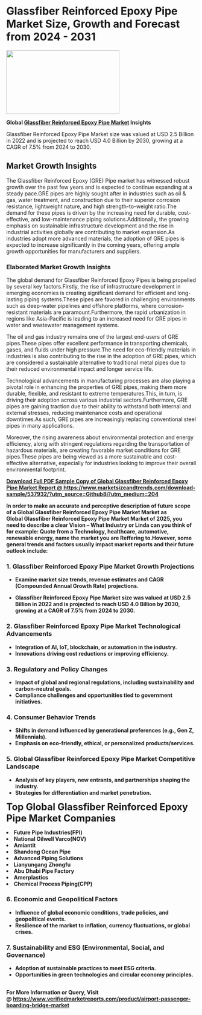 <H1>Glassfiber Reinforced Epoxy Pipe Market Size, Growth and Forecast from 2024 - 2031</H1><img class="aligncenter size-medium wp-image-584254" src="https://thirdeyenews.in/wp-content/uploads/2024/09/Global-Market-Research-300x168.jpeg" alt="" width="300" height="168" /><p><strong>Global&nbsp;<a href="https://www.marketsizeandtrends.com/download-sample/537932/?utm_source=Github8j?utm_medium=204">Glassfiber Reinforced Epoxy Pipe Market</a> Insights</strong></p><p>Glassfiber Reinforced Epoxy Pipe Market size was valued at USD 2.5 Billion in 2022 and is projected to reach USD 4.0 Billion by 2030, growing at a CAGR of 7.5% from 2024 to 2030.</p><p><h2>Market Growth Insights</h2> <p>The Glassfiber Reinforced Epoxy (GRE) Pipe market has witnessed robust growth over the past few years and is expected to continue expanding at a steady pace.GRE pipes are highly sought after in industries such as oil & gas, water treatment, and construction due to their superior corrosion resistance, lightweight nature, and high strength-to-weight ratio.The demand for these pipes is driven by the increasing need for durable, cost-effective, and low-maintenance piping solutions.Additionally, the growing emphasis on sustainable infrastructure development and the rise in industrial activities globally are contributing to market expansion.As industries adopt more advanced materials, the adoption of GRE pipes is expected to increase significantly in the coming years, offering ample growth opportunities for manufacturers and suppliers.</p> <p><strong><a href="download-link"></a></strong></p> <h3>Elaborated Market Growth Insights</h3> <p>The global demand for Glassfiber Reinforced Epoxy Pipes is being propelled by several key factors.Firstly, the rise of infrastructure development in emerging economies is creating significant demand for efficient and long-lasting piping systems.These pipes are favored in challenging environments such as deep-water pipelines and offshore platforms, where corrosion-resistant materials are paramount.Furthermore, the rapid urbanization in regions like Asia-Pacific is leading to an increased need for GRE pipes in water and wastewater management systems.</p> <p>The oil and gas industry remains one of the largest end-users of GRE pipes.These pipes offer excellent performance in transporting chemicals, gases, and fluids under high pressure.The need for eco-friendly materials in industries is also contributing to the rise in the adoption of GRE pipes, which are considered a sustainable alternative to traditional metal pipes due to their reduced environmental impact and longer service life.</p> <p>Technological advancements in manufacturing processes are also playing a pivotal role in enhancing the properties of GRE pipes, making them more durable, flexible, and resistant to extreme temperatures.This, in turn, is driving their adoption across various industrial sectors.Furthermore, GRE pipes are gaining traction due to their ability to withstand both internal and external stresses, reducing maintenance costs and operational downtimes.As such, GRE pipes are increasingly replacing conventional steel pipes in many applications.</p> <p>Moreover, the rising awareness about environmental protection and energy efficiency, along with stringent regulations regarding the transportation of hazardous materials, are creating favorable market conditions for GRE pipes.These pipes are being viewed as a more sustainable and cost-effective alternative, especially for industries looking to improve their overall environmental footprint.</p> <p><strong><a href="download-link"></p><p><span class=""><strong>Download Full PDF Sample Copy of Global Glassfiber Reinforced Epoxy Pipe Market Report</strong> @ <a href="https://www.marketsizeandtrends.com/download-sample/537932/?utm_source=Github8j?utm_medium=204" target="_blank">https://www.marketsizeandtrends.com/download-sample/537932/?utm_source=Github8j?utm_medium=204</a></span></p><p>In order to make an accurate and perceptive description of future scope of a Global&nbsp;Glassfiber Reinforced Epoxy Pipe Market Market as Global&nbsp;Glassfiber Reinforced Epoxy Pipe Market Market of 2025, you need to describe a clear Vision &ndash; What Industry or Linda can you think of for example: Quote from a Technology, healthcare, automotive, renewable energy, name the market you are Reffering to.However, some general trends and factors usually impact market reports and their future outlook include:</p><h3>1.&nbsp;<strong>Glassfiber Reinforced Epoxy Pipe Market Growth Projections</strong></h3><ul><li>Examine market size trends, revenue estimates and CAGR (Compounded Annual Growth Rate) projections.</li><li><p>Glassfiber Reinforced Epoxy Pipe Market size was valued at USD 2.5 Billion in 2022 and is projected to reach USD 4.0 Billion by 2030, growing at a CAGR of 7.5% from 2024 to 2030.</p></li></ul><h3>2.&nbsp;<strong>Glassfiber Reinforced Epoxy Pipe Market Technological Advancements</strong></h3><ul><li>Integration of AI, IoT, blockchain, or automation in the industry.</li><li>Innovations driving cost reductions or improving efficiency.</li></ul><h3>3.&nbsp;<strong>Regulatory and Policy Changes</strong></h3><ul><li>Impact of global and regional regulations, including sustainability and carbon-neutral goals.</li><li>Compliance challenges and opportunities tied to government initiatives.</li></ul><h3>4.&nbsp;<strong>Consumer Behavior Trends</strong></h3><ul><li>Shifts in demand influenced by generational preferences (e.g., Gen Z, Millennials).</li><li>Emphasis on eco-friendly, ethical, or personalized products/services.</li></ul><h3>5.&nbsp;<strong>Global Glassfiber Reinforced Epoxy Pipe Market Competitive Landscape</strong></h3><ul><li>Analysis of key players, new entrants, and partnerships shaping the industry.</li><li>Strategies for differentiation and market penetration.</li></ul><p data-pm-slice="1 1 []"><span style="color: inherit; font-family: inherit; font-size: 25px;">Top Global Glassfiber Reinforced Epoxy Pipe Market Companies</span></p><div class="" data-test-id=""><p><li>Future Pipe Industries(FPI)</li><li> National Oilwell Varco(NOV)</li><li> Amiantit</li><li> Shandong Ocean Pipe</li><li> Advanced Piping Solutions</li><li> Lianyungang Zhongfu</li><li> Abu Dhabi Pipe Factory</li><li> Amerplastics</li><li> Chemical Process Piping(CPP)</li></p></div><h3>6.&nbsp;<strong>Economic and Geopolitical Factors</strong></h3><ul><li>Influence of global economic conditions, trade policies, and geopolitical events.</li><li>Resilience of the market to inflation, currency fluctuations, or global crises.</li></ul><h3>7.&nbsp;<strong>Sustainability and ESG (Environmental, Social, and Governance)</strong></h3><ul><li>Adoption of sustainable practices to meet ESG criteria.</li><li>Opportunities in green technologies and circular economy principles.</li></ul><h2><strong style="font-size: 14px;">For More Information or Query, Visit @&nbsp;</strong><a style="background-color: #ffffff; font-size: 14px;" href="https://www.marketsizeandtrends.com/report/glassfiber-reinforced-epoxy-pipe-market/" target="_blank">https://www.verifiedmarketreports.com/product/airport-passenger-boarding-bridge-market</a></h2>